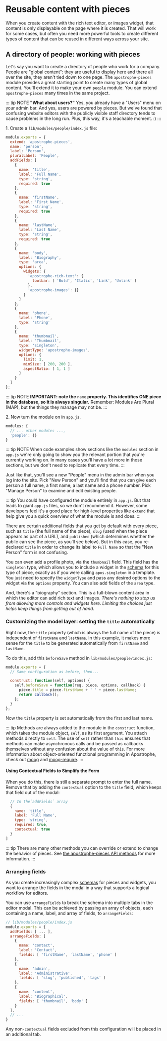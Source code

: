 # Reusable content with pieces

When you create content with the rich text editor, or images widget, that content is only displayable on the page where it is created. That will work for some cases, but often you need more powerful tools to create different types of content that can be reused in different ways across your site.

## A directory of people: working with pieces

Let's say you want to create a directory of people who work for a company. People are "global content": they are useful to display here and there all over the site, they aren't tied down to one page. The `apostrophe-pieces` module provides a great starting point to create many types of global content. You'll extend it to make your own `people` module. You can extend `apostrophe-pieces` many times in the same project.

::: tip NOTE
**"What about users?"** Yes, you already have a "Users" menu on your admin bar. And yes, users are powered by pieces. But we've found that confusing website editors with the publicly visible staff directory tends to cause problems in the long run. Plus, this way, it's a teachable moment. :\)
:::

1\. Create a `lib/modules/people/index.js` file:

```javascript
module.exports = {
  extend: 'apostrophe-pieces',
  name: 'person',
  label: 'Person',
  pluralLabel: 'People',
  addFields: [
    {
      name: 'title',
      label: 'Full Name',
      type: 'string',
      required: true
    },
    {
      name: 'firstName',
      label: 'First Name',
      type: 'string',
      required: true
    },
    {
      name: 'lastName',
      label: 'Last Name',
      type: 'string',
      required: true
    },
    {
      name: 'body',
      label: 'Biography',
      type: 'area',
      options: {
        widgets: {
          'apostrophe-rich-text': {
            toolbar: [ 'Bold', 'Italic', 'Link', 'Unlink' ]
          },
          'apostrophe-images': {}
        }
      }
    },
    {
      name: 'phone',
      label: 'Phone',
      type: 'string'
    },
    {
      name: 'thumbnail',
      label: 'Thumbnail',
      type: 'singleton',
      widgetType: 'apostrophe-images',
      options: {
        limit: 1,
        minSize: [ 200, 200 ],
        aspectRatio: [ 1, 1 ]
      }
    }
  ]
};
```

::: tip NOTE
**IMPORTANT: note the** `name` **property. This identifies ONE piece in the database, so it is always singular.** Remember: Modules Are Plural \(MAP\), but the things they manage may not be.
:::

2\. Now turn the module on in `app.js`.

```javascript
modules: {
  // ... other modules ...,
  'people': {}
}
```

::: tip NOTE
When code examples show sections like the `modules` section in `app.js` we're only going to show you the relevant portion that you're currently working on. In many cases you'll have a lot more in those sections, but we don't need to replicate that every time.
:::

Just like that, you'll see a new "People" menu in the admin bar when you log into the site. Pick "New Person" and you'll find that you can give each person a full name, a first name, a last name and a phone number. Pick "Manage Person" to examine and edit existing people.

::: tip
You could have configured the module entirely in `app.js`. But that leads to giant `app.js` files, so we don't recommend it. However, some developers feel it's a good place for high-level properties like `extend` that help give you a quick overview of what the module is and does.
:::

There are certain additional fields that you get by default with every piece, such as `title` \(the full name of the piece\), `slug` \(used when the piece appears as part of a URL\), and `published` \(which determines whether the public can see the piece, as you'll see below\). But in this case, you re-declared `title` in order to change its label to `Full Name` so that the "New Person" form is not confusing.

You can even add a profile photo, via the `thumbnail` field. This field has the `singleton` type, which allows you to include a widget in the [schema](/tutorials/schema-guide/schema-guide.md) for this type of piece, exactly as if you were calling `apos.singleton` in a template. You just need to specify the `widgetType` and pass any desired options to the widget via the `options` property. You can also add fields of the `area` type.

And, there's a "biography" section. This is a full-blown content area in which the editor can add rich text and images. _There's nothing to stop us from allowing more controls and widgets here. Limiting the choices just helps keep things from getting out of hand._

### Customizing the model layer: setting the `title` automatically

Right now, the `title` property \(which is always the full name of the piece\) is independent of `firstName` and `lastName`. In this example, it makes more sense for the `title` to be generated automatically from `firstName` and `lastName`.

To do this, add this `beforeSave` method in `lib/modules/people/index.js`:

```javascript
module.exports = {
  // Same configuration as before, then...

  construct: function(self, options) {
    self.beforeSave = function(req, piece, options, callback) {
      piece.title = piece.firstName + ' ' + piece.lastName;
      return callback();
    };
  }
};
```

Now the `title` property is set automatically from the first and last name.

::: tip
Methods are always added to the module in the `construct` function, which takes the module object, `self`, as its first argument. You attach methods directly to `self`. The use of `self` rather than `this` ensures that methods can make asynchronous calls and be passed as callbacks themselves without any confusion about the value of `this`. For more information about object-oriented functional programming in Apostrophe, check out [moog](https://www.npmjs.com/package/moog) and [moog-require](https://www.npmjs.com/package/moog-require).
:::

#### Using Contextual Fields to Simplify the Form

When you do this, there is still a separate prompt to enter the full name. Remove that by adding the `contextual` option to the `title` field, which keeps that field out of the modal:

```javascript
  // In the`addFields` array
  {
    name: 'title',
    label: 'Full Name',
    type: 'string',
    required: true,
    contextual: true
  }
]
```

::: tip
There are many other methods you can override or extend to change the behavior of pieces. See [the apostrophe-pieces API methods](/modules/apostrophe-pieces/README.md) for more information.
:::

### Arranging fields

As you create increasingly complex [schemas](/tutorials/schema-guide/schema-guide.md) for pieces and widgets, you want to arrange the fields in the modal in a way that supports a logical workflow for editors.

You can use `arrangeFields` to break the schema into multiple tabs in the editor modal. This can be achieved by passing an array of objects, each containing a name, label, and array of fields, to `arrangeFields`:


```javascript
// lib/modules/people/index.js
module.exports = {
  addFields: [ ... ],
  arrangeFields: [
    {
      name: 'contact',
      label: 'Contact',
      fields: [ 'firstName', 'lastName', 'phone' ]
    },
    {
      name: 'admin',
      label: 'Administrative',
      fields: [ 'slug', 'published', 'tags' ]
    },
    {
      name: 'content',
      label: 'Biographical',
      fields: [ 'thumbnail', 'body' ]
    }
  ],
  // ...
}
```

Any non-`contextual` fields excluded from this configuration will be placed in an additional tab.
